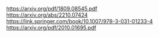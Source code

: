 https://arxiv.org/pdf/1809.08545.pdf  
https://arxiv.org/abs/2210.07424  
https://link.springer.com/book/10.1007/978-3-031-01233-4  
https://arxiv.org/pdf/2010.01695.pdf  






